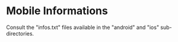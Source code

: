 # Mobile Informations

Consult the "infos.txt" files available in the "android" and "ios" sub-directories.